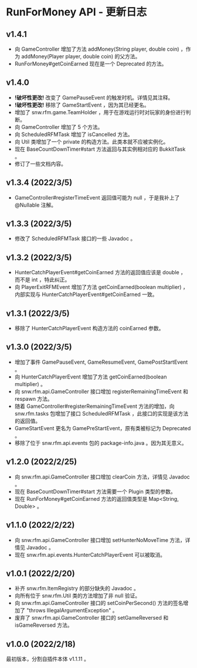 # RunForMoney API - 更新日志

## v1.4.1

* 向 GameController 增加了方法 addMoney(String player, double coin) ，作为 addMoney(Player player, double coin) 的父方法。
* RunForMoney#getCoinEarned 现在是一个 Deprecated 的方法。

## v1.4.0

* **!破坏性更改!** 改变了 GamePauseEvent 的触发时机。详情见其注释。
* **!破坏性更改!** 移除了 GameStartEvent ，因为其已经更名。
* 增加了 snw.rfm.game.TeamHolder ，用于在游戏运行时对玩家的身份进行判断。
* 向 GameController 增加了 5 个方法。
* 向 ScheduledRFMTask 增加了 isCancelled 方法。
* 向 Util 类增加了一个 private 的构造方法。此类本就不应被实例化。
* 现在 BaseCountDownTimer#start 方法返回与其实例相对应的 BukkitTask 。
* 修订了一些文档内容。

## v1.3.4 (2022/3/5)

* GameController#registerTimeEvent 返回值可能为 null ，于是我补上了 @Nullable 注解。

## v1.3.3 (2022/3/5)

* 修改了 ScheduledRFMTask 接口的一些 Javadoc 。

## v1.3.2 (2022/3/5)

* HunterCatchPlayerEvent#getCoinEarned 方法的返回值应该是 double ，而不是 int ，特此纠正。
* 向 PlayerExitRFMEvent 增加了方法 getCoinEarned(boolean multiplier) ，内部实现与 HunterCatchPlayerEvent#getCoinEarned 一致。

## v1.3.1 (2022/3/5)

* 移除了 HunterCatchPlayerEvent 构造方法的 coinEarned 参数。

## v1.3.0 (2022/3/5)

* 增加了事件 GamePauseEvent, GameResumeEvent, GamePostStartEvent 。
* 向 HunterCatchPlayerEvent 增加了方法 getCoinEarned(boolean multiplier) 。
* 向 snw.rfm.api.GameController 接口增加 registerRemainingTimeEvent 和 respawn 方法。
* 随着 GameController#registerRemainingTimeEvent 方法的增加，向 snw.rfm.tasks 包增加了接口 ScheduledRFMTask ，此接口的实现是该方法的返回值。
* GameStartEvent 更名为 GamePreStartEvent，原有类被标记为 Deprecated 。
* 移除了位于 snw.rfm.api.events 包的 package-info.java 。因为其无意义。

## v1.2.0 (2022/2/25)

* 向 snw.rfm.api.GameController 接口增加 clearCoin 方法，详情见 Javadoc 。
* 现在 BaseCountDownTimer#start 方法需要一个 Plugin 类型的参数。
* 现在 RunForMoney#getCoinEarned 方法的返回值类型是 Map<String, Double> 。

## v1.1.0 (2022/2/22)

* 向 snw.rfm.api.GameController 接口增加 setHunterNoMoveTime 方法，详情见 Javadoc 。
* 现在 snw.rfm.api.events.HunterCatchPlayerEvent 可以被取消。

## v1.0.1 (2022/2/20)

* 补齐 snw.rfm.ItemRegistry 的部分缺失的 Javadoc 。
* 向所有位于 snw.rfm.Util 类的方法增加了非 null 验证。
* 向 snw.rfm.api.GameController 接口的 setCoinPerSecond() 方法的签名增加了 "throws IllegalArgumentException" 。
* 废弃了 snw.rfm.api.GameController 接口的 setGameReversed 和 isGameReversed 方法。

## v1.0.0 (2022/2/18)

最初版本，分割自插件本体 v1.1.11 。